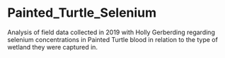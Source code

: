 # Painted_Turtle_Selenium
Analysis of field data collected in 2019 with Holly Gerberding regarding selenium concentrations in Painted Turtle blood in relation to the type of wetland they were captured in.
